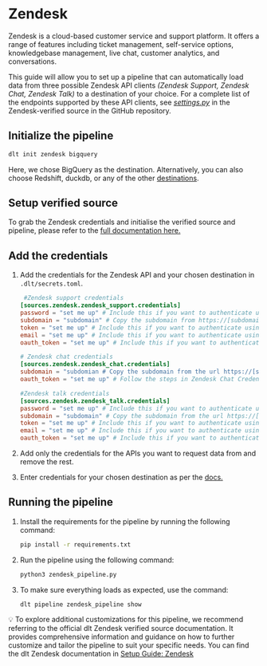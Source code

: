 # Zendesk

Zendesk is a cloud-based customer service and support platform. It offers a range of features including ticket management, self-service options, knowledgebase management, live chat, customer analytics, and conversations.

This guide will allow you to set up a pipeline that can automatically load data from three possible Zendesk API clients *(Zendesk Support, Zendesk Chat, Zendesk Talk)* to a destination of your choice. For a complete list of the endpoints supported by these API clients, see *[settings.py](https://github.com/dlt-hub/verified-sources/blob/master/sources/zendesk/settings.py)* in the Zendesk-verified source in the GitHub repository.

## Initialize the pipeline[](https://dlthub.com/docs/dlt-ecosystem/verified-sources/hubspot#initialize-the-pipeline-with-hubspot-verified-source)

```bash
dlt init zendesk bigquery
```
Here, we chose BigQuery as the destination. Alternatively, you can also choose Redshift, duckdb, or any of the other [destinations](https://dlthub.com/docs/dlt-ecosystem/destinations/).

## Setup verified source

To grab the Zendesk credentials and initialise the verified source and pipeline, please refer to the [full documentation here.](https://dlthub.com/docs/dlt-ecosystem/verified-sources/zendesk)

## Add the credentials

1. Add the credentials for the Zendesk API and your chosen destination in `.dlt/secrets.toml`.
    ```toml
     #Zendesk support credentials
    [sources.zendesk.zendesk_support.credentials]
    password = "set me up" # Include this if you want to authenticate using subdomain + email address + password
    subdomain = "subdomain" # Copy the subdomain from https://[subdomain].zendesk.com
    token = "set me up" # Include this if you want to authenticate using the API token
    email = "set me up" # Include this if you want to authenticate using subdomain + email + password
    oauth_token = "set me up" # Include this if you want to authenticate using an OAuth token

    # Zendesk chat credentials
    [sources.zendesk.zendesk_chat.credentials]
    subdomain = "subdomian # Copy the subdomain from the url https://[subdomain].zendesk.com
    oauth_token = "set me up" # Follow the steps in Zendesk Chat Credentials to get this token

    #Zendesk talk credentials
    [sources.zendesk.zendesk_talk.credentials]
    password = "set me up" # Include this if you want to authenticate using subdomain + email + password
    subdomain = "subdomain" # Copy the subdomain from the url https://[subdomain].zendesk.com
    token = "set me up" # Include this if you want to authenticate using the API token
    email = "set me up" # Include this if you want to authenticate using subdomain + email + password
    oauth_token = "set me up" # Include this if you want to authenticate using an OAuth token
    ```

2. Add only the credentials for the APIs you want to request data from and remove the rest.
3. Enter credentials for your chosen destination as per the [docs.](https://dlthub.com/docs/dlt-ecosystem/destinations/)

## Running the pipeline

1. Install the requirements for the pipeline by running the following command:
    ```bash
    pip install -r requirements.txt
    ```
    
2. Run the pipeline using the following command:
    ```bash
    python3 zendesk_pipeline.py
    ```
    
3. To make sure everything loads as expected, use the command:
    ```bash
    dlt pipeline zendesk_pipeline show
    ```
    


💡 To explore additional customizations for this pipeline, we recommend referring to the official dlt Zendesk verified source documentation. It provides comprehensive information and guidance on how to further customize and tailor the pipeline to suit your specific needs. You can find the dlt Zendesk documentation in [Setup Guide: Zendesk](https://dlthub.com/docs/dlt-ecosystem/verified-sources/zendesk)
